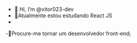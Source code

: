 - 👋 Hi, I’m @vitor023-dev
- 🌱Atualmente estou estudando React JS
- 
-👯Procure-me tornar um desenvolvedor front-end;

<!---
vitor023-dev/vitor023-dev is a ✨ special ✨ repository because its `README.md` (this file) appears on your GitHub profile.
You can click the Preview link to take a look at your changes.
--->
